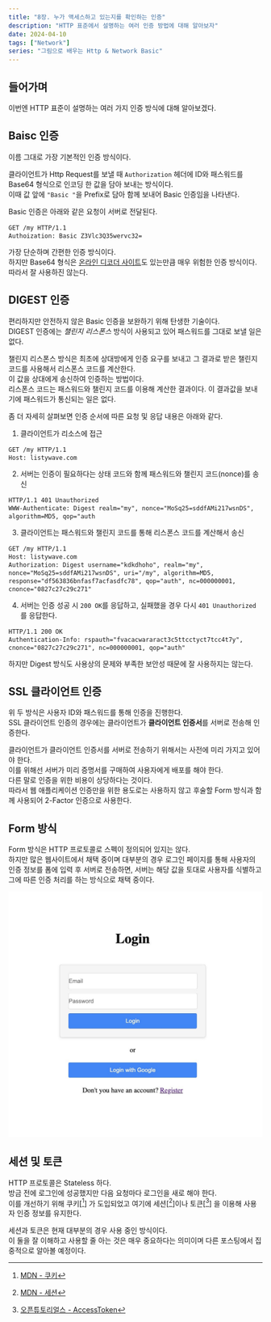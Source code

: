 ```yaml
---
title: "8장. 누가 액세스하고 있는지를 확인하는 인증"
description: "HTTP 표준에서 설명하는 여러 인증 방법에 대해 알아보자"
date: 2024-04-10
tags: ["Network"]
series: "그림으로 배우는 Http & Network Basic"
---
```


## 들어가며 

이번엔 HTTP 표준이 설명하는 여러 가지 인증 방식에 대해 알아보겠다.

## Baisc 인증

이름 그대로 가장 기본적인 인증 방식이다.

클라이언트가 Http Request를 보낼 때 `Authorization` 헤더에 ID와 패스워드를 Base64 형식으로 인코딩 한 값을 담아 보내는 방식이다.<br>
이때 값 앞에 `"Basic "`을 Prefix로 담아 함께 보내어 Basic 인증임을 나타낸다.

Basic 인증은 아래와 같은 요청이 서버로 전달된다. 

```http request
GET /my HTTP/1.1
Authoization: Basic Z3Vlc3Q35wervc32= 
```

가장 단순하며 간편한 인증 방식이다.<br>
하지만 Base64 형식은 [온라인 디코더 사이트](https://www.base64decode.org/)도 있는만큼 매우 위험한 인증 방식이다.<br>
따라서 잘 사용하진 않는다.

## DIGEST 인증

편리하지만 안전하지 않은 Basic 인증을 보완하기 위해 탄생한 기술이다.<br>
DIGEST 인증에는 _챌린지 리스폰스_ 방식이 사용되고 있어 패스워드를 그대로 보낼 일은 없다.

챌린지 리스폰스 방식은 최초에 상대방에게 인증 요구를 보내고 그 결과로 받은 챌린지 코드를 사용해서 리스폰스 코드를 계산한다.<br>
이 값을 상대에게 송신하여 인증하는 방법이다.<br>
리스폰스 코드는 패스워드와 챌린지 코드를 이용해 계산한 결과이다. 이 결과값을 보내기에 패스워드가 통신되는 일은 없다.

좀 더 자세히 살펴보면 인증 순서에 따른 요청 및 응답 내용은 아래와 같다.

1. 클라이언트가 리소스에 접근
```http request
GET /my HTTP/1.1
Host: listywave.com
```

2. 서버는 인증이 필요하다는 상태 코드와 함께 패스워드와 챌린지 코드(nonce)를 송신
```http request
HTTP/1.1 401 Unauthorized
WWW-Authenticate: Digest realm="my", nonce="MoSq25=sddfAMi217wsnDS", algorithm=MD5, qop="auth
```

3. 클라이언트는 패스워드와 챌린지 코드를 통해 리스폰스 코드를 계산해서 송신
```http request
GET /my HTTP/1.1
Host: listywave.com
Authorization: Digest username="kdkdhoho", realm="my", nonce="MoSq25=sddfAMi217wsnDS", uri="/my", algorithm=MD5, response="df563836bnfasf7acfasdfc78", qop="auth", nc=000000001, cnonce="0827c27c29c271"
```

4. 서버는 인증 성공 시 `200 OK`를 응답하고, 실패했을 경우 다시 `401 Unauthorized`를 응답한다.
```http request
HTTP/1.1 200 OK
Authentication-Info: rspauth="fvacacwararact3c5ttcctyct7tcc4t7y", cnonce="0827c27c29c271", nc=000000001, qop="auth"
```

하지만 Digest 방식도 사용상의 문제와 부족한 보안성 때문에 잘 사용하지는 않는다.

## SSL 클라이언트 인증

위 두 방식은 사용자 ID와 패스워드를 통해 인증을 진행한다.<br>
SSL 클라이언트 인증의 경우에는 클라이언트가 **클라이언트 인증서**를 서버로 전송해 인증한다.

클라이언트가 클라이언트 인증서를 서버로 전송하기 위해서는 사전에 미리 가지고 있어야 한다.<br>
이를 위해선 서버가 미리 증명서를 구매하여 사용자에게 배포를 해야 한다.<br>
다른 말로 인증을 위한 비용이 상당하다는 것이다.<br>
따라서 웹 애플리케이션 인증만을 위한 용도로는 사용하지 않고 후술할 Form 방식과 함께 사용되어 2-Factor 인증으로 사용한다.

## Form 방식

Form 방식은 HTTP 프로토콜로 스펙이 정의되어 있지는 않다.<br>
하지만 많은 웹사이트에서 채택 중이며 대부분의 경우 로그인 페이지를 통해 사용자의 인증 정보를 폼에 입력 후 서버로 전송하면, 서버는 해당 값을 토대로 사용자를 식별하고 그에 따른 인증 처리를 하는 방식으로 채택 중이다.

![Form 방식의 로그인 페이지 (출처: https://gundogmuseray.medium.com/easy-way-to-stop-worry-about-client-side-auth-with-firebase-and-sveltekit-d17cdcccb663)](form-auth-example.png)

## 세션 및 토큰

HTTP 프로토콜은 Stateless 하다.<br>
방금 전에 로그인에 성공했지만 다음 요청마다 로그인을 새로 해야 한다.<br>
이를 개선하기 위해 쿠키[[^1]] 가 도입되었고 여기에 세션[[^2]]이나 토큰[[^3]] 을 이용해 사용자 인증 정보를 유지한다.

세션과 토큰은 현재 대부분의 경우 사용 중인 방식이다.<br>
이 둘을 잘 이해하고 사용할 줄 아는 것은 매우 중요하다는 의미이며 다른 포스팅에서 집중적으로 알아볼 예정이다.

[^0]: [그림으로 배우는 Http & Network Basic](https://m.yes24.com/Goods/Detail/15894097)
[^1]: [MDN - 쿠키](https://developer.mozilla.org/ko/docs/Web/HTTP/Cookies)
[^2]: [MDN - 세션](https://developer.mozilla.org/ko/docs/Web/HTTP/Session)
[^3]: [오픈튜토리얼스 - AccessToken](https://opentutorials.org/course/3405/22008)